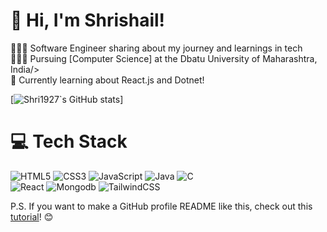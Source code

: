 <!-- Level 3: Add custom code -->

# 👋 Hi, I'm Shrishail!
👩🏻‍💻 Software Engineer sharing about my journey and learnings in tech<br/>
👩🏻‍🎓 Pursuing [Computer Science] at the Dbatu University of Maharashtra, India/><br/>
💭 Currently learning about React.js and Dotnet!<br/>

<!-- GitHub stats from https://github.com/anuraghazra/github-readme-stats -->
[![Shri1927`s GitHub stats](https://github-readme-stats.vercel.app/api?username=Shri1927&theme=radical)]

# 💻 Tech Stack
<!-- Badges from https://github.com/Ileriayo/markdown-badges -->
![HTML5](https://img.shields.io/badge/html5-%23E34F26.svg?style=for-the-badge&logo=html5&logoColor=white)
![CSS3](https://img.shields.io/badge/css3-%231572B6.svg?style=for-the-badge&logo=css3&logoColor=white)
![JavaScript](https://img.shields.io/badge/javascript-%23323330.svg?style=for-the-badge&logo=javascript&logoColor=%23F7DF1E)
![Java](https://img.shields.io/badge/java-%23ED8B00.svg?style=for-the-badge&logo=openjdk&logoColor=white)
![C](https://img.shields.io/badge/c-%2300599C.svg?style=for-the-badge&logo=c&logoColor=white)<br/>
![React](https://img.shields.io/badge/react-%2320232a.svg?style=for-the-badge&logo=react&logoColor=%2361DAFB)
![Mongodb](https://img.shields.io/badge/-Mongodb-E10098?style=for-the-badge&logo=Mongodb&logoColor=green)
![TailwindCSS](https://img.shields.io/badge/tailwindcss-%2338B2AC.svg?style=for-the-badge&logo=tailwind-css&logoColor=white)



P.S. If you want to make a GitHub profile README like this, check out this [tutorial](https://youtu.be/DWFs6aqknqw?si=oX-In0gOUUZiqINh)! 😊
